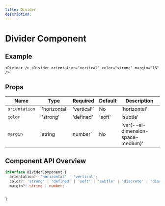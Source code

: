 ```yaml
---
title: Divider
description: 
---
```


# Divider Component



## Example

```vue
<Divider /> <Divider orientation="vertical" color="strong" margin="16" />
```

## Props

| Name | Type | Required | Default | Description |
|------|------|----------|---------|-------------|
| `orientation` | `'horizontal' | 'vertical'` | No | 'horizontal' | The orientation of the divider |
| `color` | `'strong' | 'defined' | 'soft' | 'subtle' | 'discrete' | 'disabled'` | No | 'defined' | The color strength of the divider |
| `margin` | `string | number` | No | 'var(--ei-dimension-space-medium)' | Margin around the divider in pixels or CSS value |

## Component API Overview

```typescript
interface DividerComponent {
  orientation?: 'horizontal' | 'vertical';
  color?: 'strong' | 'defined' | 'soft' | 'subtle' | 'discrete' | 'disabled';
  margin?: string | number;


}
```

